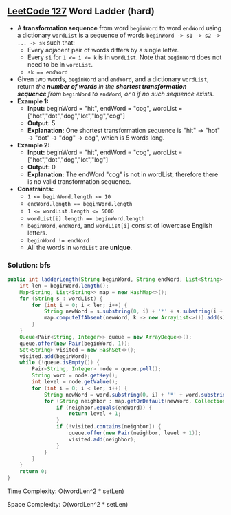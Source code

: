 ## [LeetCode 127](https://leetcode.com/problems/word-ladder/) Word Ladder (hard)

- A **transformation sequence** from word `beginWord` to word `endWord` using a dictionary `wordList` is a sequence of words `beginWord -> s1 -> s2 -> ... -> sk` such that:
    -   Every adjacent pair of words differs by a single letter.
    -   Every `si` for `1 <= i <= k` is in `wordList`. Note that `beginWord` does not need to be in `wordList`.
    -   `sk == endWord`
- Given two words, `beginWord` and `endWord`, and a dictionary `wordList`, return _the **number of words** in the **shortest transformation sequence** from_ `beginWord` _to_ `endWord`_, or_ `0` _if no such sequence exists._
- **Example 1:**
    - **Input:** beginWord = "hit", endWord = "cog", wordList = ["hot","dot","dog","lot","log","cog"]
    - **Output:** 5
    - **Explanation:** One shortest transformation sequence is "hit" -> "hot" -> "dot" -> "dog" -> cog", which is 5 words long.
- **Example 2:**
    - **Input:** beginWord = "hit", endWord = "cog", wordList = ["hot","dot","dog","lot","log"]
    - **Output:** 0
    - **Explanation:** The endWord "cog" is not in wordList, therefore there is no valid transformation sequence.
- **Constraints:**
    -   `1 <= beginWord.length <= 10`
    -   `endWord.length == beginWord.length`
    -   `1 <= wordList.length <= 5000`
    -   `wordList[i].length == beginWord.length`
    -   `beginWord`, `endWord`, and `wordList[i]` consist of lowercase English letters.
    -   `beginWord != endWord`
    -   All the words in `wordList` are **unique**.

### Solution: bfs

```java
public int ladderLength(String beginWord, String endWord, List<String> wordList) {
    int len = beginWord.length();
    Map<String, List<String>> map = new HashMap<>();
    for (String s : wordList) {
        for (int i = 0; i < len; i++) {
            String newWord = s.substring(0, i) + '*' + s.substring(i + 1, len);
            map.computeIfAbsent(newWord, k -> new ArrayList<>()).add(s);
        }
    }
    Queue<Pair<String, Integer>> queue = new ArrayDeque<>();
    queue.offer(new Pair(beginWord, 1));
    Set<String> visited = new HashSet<>();
    visited.add(beginWord);
    while (!queue.isEmpty()) {
        Pair<String, Integer> node = queue.poll();
        String word = node.getKey();
        int level = node.getValue();
        for (int i = 0; i < len; i++) {
            String newWord = word.substring(0, i) + '*' + word.substring(i + 1, len);
            for (String neighbor : map.getOrDefault(newWord, Collections.emptyList())) {
                if (neighbor.equals(endWord)) {
                    return level + 1;
                }
                if (!visited.contains(neighbor)) {
                    queue.offer(new Pair(neighbor, level + 1));
                    visited.add(neighbor);
                }
            }
        }
    }
    return 0;
}
```

Time Complexity: O(wordLen^2 * setLen)

Space Complexity: O(wordLen^2 * setLen)

